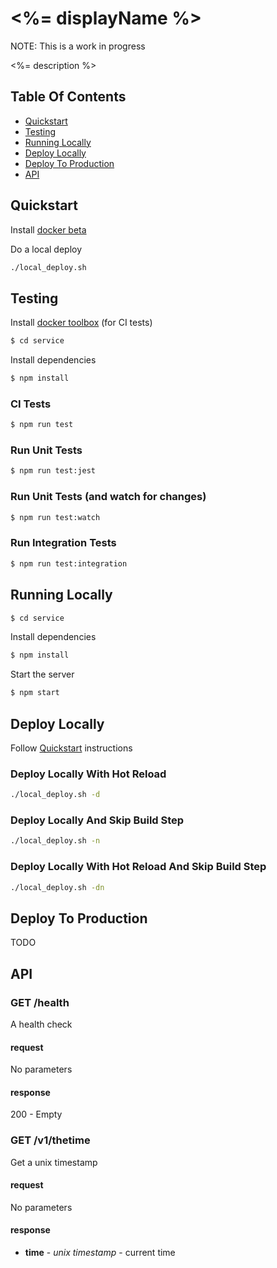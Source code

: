 # <%= displayName %>

NOTE: This is a work in progress

<%= description %>

## Table Of Contents

- [Quickstart](#quickstart)
- [Testing](#testing)
- [Running Locally](#running-locally)
- [Deploy Locally](#deploy-locally)
- [Deploy To Production](#deploy-to-production)
- [API](#api)

## Quickstart

Install [docker beta](https://beta.docker.com/)

Do a local deploy

```bash
./local_deploy.sh
```

## Testing

Install [docker toolbox](https://beta.docker.com/) (for CI tests)

```sh
$ cd service
```

Install dependencies

```sh
$ npm install
```

### CI Tests

```sh
$ npm run test
```

### Run Unit Tests

```sh
$ npm run test:jest
```

### Run Unit Tests (and watch for changes)

```sh
$ npm run test:watch
```

### Run Integration Tests

```sh
$ npm run test:integration
```

## Running Locally

```sh
$ cd service
```

Install dependencies

```sh
$ npm install
```

Start the server

```sh
$ npm start
```

## Deploy Locally

Follow [Quickstart](#quickstart) instructions

### Deploy Locally With Hot Reload

```bash
./local_deploy.sh -d
```

### Deploy Locally And Skip Build Step

```bash
./local_deploy.sh -n
```

### Deploy Locally With Hot Reload And Skip Build Step

```bash
./local_deploy.sh -dn
```

## Deploy To Production

TODO

## API

### GET /health

A health check

#### request

No parameters

#### response

200 - Empty

### GET /v1/thetime

Get a unix timestamp

#### request

No parameters

#### response

- **time** - *unix timestamp* - current time
